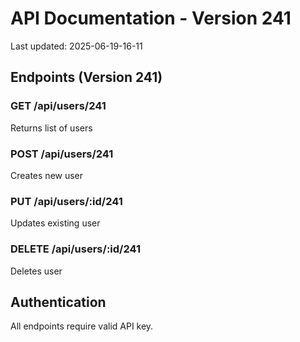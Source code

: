 # API Documentation - Version 241
Last updated: 2025-06-19-16-11

## Endpoints (Version 241)

### GET /api/users/241
Returns list of users

### POST /api/users/241
Creates new user

### PUT /api/users/:id/241
Updates existing user

### DELETE /api/users/:id/241
Deletes user

## Authentication
All endpoints require valid API key.
